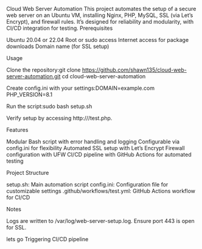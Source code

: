 Cloud Web Server Automation
This project automates the setup of a secure web server on an Ubuntu VM, installing Nginx, PHP, MySQL, SSL (via Let’s Encrypt), and firewall rules. It’s designed for reliability and modularity, with CI/CD integration for testing.
Prerequisites

Ubuntu 20.04 or 22.04
Root or sudo access
Internet access for package downloads
Domain name (for SSL setup)

Usage

Clone the repository:git clone https://github.com/shawn135/cloud-web-server-automation.git
cd cloud-web-server-automation

Create config.ini with your settings:DOMAIN=example.com
PHP_VERSION=8.1

Run the script:sudo bash setup.sh

Verify setup by accessing http://<your-domain>/test.php.

Features

Modular Bash script with error handling and logging
Configurable via config.ini for flexibility
Automated SSL setup with Let’s Encrypt
Firewall configuration with UFW
CI/CD pipeline with GitHub Actions for automated testing

Project Structure

setup.sh: Main automation script
config.ini: Configuration file for customizable settings
.github/workflows/test.yml: GitHub Actions workflow for CI/CD

Notes

Logs are written to /var/log/web-server-setup.log.
Ensure port 443 is open for SSL.

lets go
Triggering CI/CD pipeline
